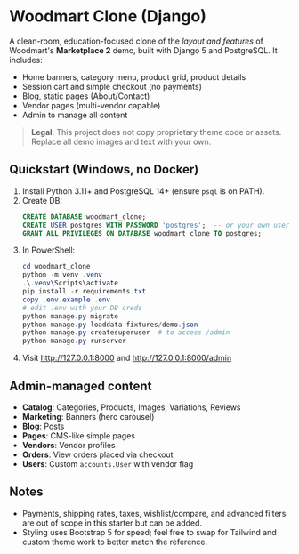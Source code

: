 # Woodmart Clone (Django)

A clean-room, education-focused clone of the *layout and features* of Woodmart's **Marketplace 2** demo, built with Django 5 and PostgreSQL. It includes:
- Home banners, category menu, product grid, product details
- Session cart and simple checkout (no payments)
- Blog, static pages (About/Contact)
- Vendor pages (multi-vendor capable)
- Admin to manage all content

> **Legal**: This project does not copy proprietary theme code or assets. Replace all demo images and text with your own.

## Quickstart (Windows, no Docker)

1. Install Python 3.11+ and PostgreSQL 14+ (ensure `psql` is on PATH).
2. Create DB:
   ```sql
   CREATE DATABASE woodmart_clone;
   CREATE USER postgres WITH PASSWORD 'postgres';  -- or your own user/password
   GRANT ALL PRIVILEGES ON DATABASE woodmart_clone TO postgres;
   ```
3. In PowerShell:
   ```powershell
   cd woodmart_clone
   python -m venv .venv
   .\.venv\Scripts\activate
   pip install -r requirements.txt
   copy .env.example .env
   # edit .env with your DB creds
   python manage.py migrate
   python manage.py loaddata fixtures/demo.json
   python manage.py createsuperuser  # to access /admin
   python manage.py runserver
   ```
4. Visit http://127.0.0.1:8000 and http://127.0.0.1:8000/admin

## Admin-managed content

- **Catalog**: Categories, Products, Images, Variations, Reviews
- **Marketing**: Banners (hero carousel)
- **Blog**: Posts
- **Pages**: CMS-like simple pages
- **Vendors**: Vendor profiles
- **Orders**: View orders placed via checkout
- **Users**: Custom `accounts.User` with vendor flag

## Notes

- Payments, shipping rates, taxes, wishlist/compare, and advanced filters are out of scope in this starter but can be added.
- Styling uses Bootstrap 5 for speed; feel free to swap for Tailwind and custom theme work to better match the reference.
